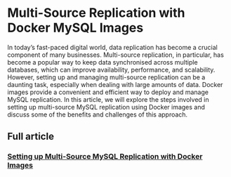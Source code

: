 # Multi-Source Replication with Docker MySQL Images
In today’s fast-paced digital world, data replication has become a crucial component of many businesses. Multi-source replication, in particular, has become a popular way to keep data synchronised across multiple databases, which can improve availability, performance, and scalability. However, setting up and managing multi-source replication can be a daunting task, especially when dealing with large amounts of data. Docker images provide a convenient and efficient way to deploy and manage MySQL replication. In this article, we will explore the steps involved in setting up multi-source MySQL replication using Docker images and discuss some of the benefits and challenges of this approach.

## Full article
### [Setting up Multi-Source MySQL Replication with Docker Images](https://medium.com/@wagnerjfr/setting-up-multi-source-mysql-replication-with-docker-images-9d87cad437c7)
